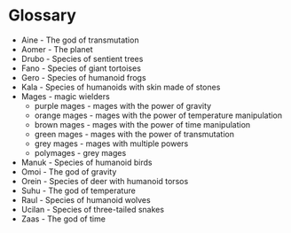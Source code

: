 # Glossary

* Aine - The god of transmutation
* Aomer - The planet
* Drubo - Species of sentient trees
* Fano - Species of giant tortoises
* Gero - Species of humanoid frogs
* Kala - Species of humanoids with skin made of stones
* Mages - magic wielders
	* purple mages - mages with the power of gravity
	* orange mages - mages with the power of temperature manipulation
	* brown mages - mages with the power of time manipulation
	* green mages - mages with the power of transmutation
	* grey mages - mages with multiple powers
	* polymages - grey mages
* Manuk - Species of humanoid birds
* Omoi - The god of gravity
* Orein - Species of deer with humanoid torsos
* Suhu - The god of temperature
* Raul - Species of humanoid wolves
* Ucilan - Species of three-tailed snakes
* Zaas - The god of time
